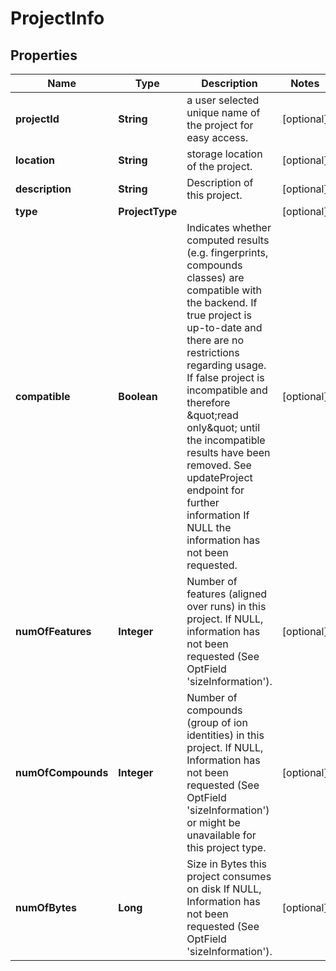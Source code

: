 

# ProjectInfo


## Properties

| Name | Type | Description | Notes |
|------------ | ------------- | ------------- | -------------|
|**projectId** | **String** | a user selected unique name of the project for easy access. |  [optional] |
|**location** | **String** | storage location of the project. |  [optional] |
|**description** | **String** | Description of this project. |  [optional] |
|**type** | **ProjectType** |  |  [optional] |
|**compatible** | **Boolean** | Indicates whether computed results (e.g. fingerprints, compounds classes) are compatible with the backend.  If true project is up-to-date and there are no restrictions regarding usage.  If false project is incompatible and therefore \&quot;read only\&quot; until the incompatible results have been removed. See updateProject endpoint for further information  If NULL the information has not been requested. |  [optional] |
|**numOfFeatures** | **Integer** | Number of features (aligned over runs) in this project. If NULL, information has not been requested (See OptField &#39;sizeInformation&#39;). |  [optional] |
|**numOfCompounds** | **Integer** | Number of compounds (group of ion identities) in this project. If NULL, Information has not been requested (See OptField &#39;sizeInformation&#39;) or might be unavailable for this project type. |  [optional] |
|**numOfBytes** | **Long** | Size in Bytes this project consumes on disk If NULL, Information has not been requested (See OptField &#39;sizeInformation&#39;). |  [optional] |



